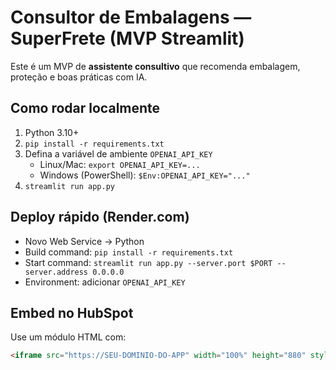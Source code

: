# Consultor de Embalagens — SuperFrete (MVP Streamlit)

Este é um MVP de **assistente consultivo** que recomenda embalagem, proteção e boas práticas com IA.

## Como rodar localmente
1. Python 3.10+
2. `pip install -r requirements.txt`
3. Defina a variável de ambiente `OPENAI_API_KEY`
   - Linux/Mac: `export OPENAI_API_KEY=...`
   - Windows (PowerShell): `$Env:OPENAI_API_KEY="..."`
4. `streamlit run app.py`

## Deploy rápido (Render.com)
- Novo Web Service → Python
- Build command: `pip install -r requirements.txt`
- Start command: `streamlit run app.py --server.port $PORT --server.address 0.0.0.0`
- Environment: adicionar `OPENAI_API_KEY`

## Embed no HubSpot
Use um módulo HTML com:
```html
<iframe src="https://SEU-DOMINIO-DO-APP" width="100%" height="880" style="border:0;border-radius:12px;overflow:hidden" loading="lazy"></iframe>
```
